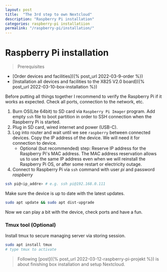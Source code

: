 ```yaml
---
layout: post
title:  "The 3rd step to own Nextcloud"
description: "Raspberry Pi installation"
categories: raspberry-pi installatiion
permalink: "/raspberry-pi/installation/"
---
```

# Raspberry Pi installation

> Prerequisites
- [Order devices and facilities]({% post_url 2022-03-9-order %})
- [Installation all devices and facilities to the X825 V2.0 board]({% post_url 2022-03-10-box-installation %})

Before putting all things together I recommend to verify the Raspberry Pi if it works as expected. Check all ports, connection to the network, etc.

1. Burn OS(Lite 64bit) to SD card via `Raspberry Pi Imager` program. Add empty `ssh` file to boot partition in order to SSH connection when the Raspberry Pi is started.
2. Plug in SD card, wired internet and power (USB-C).
3. Log into router and wait until we see `raspberry` between connected devices. Copy the IP address of the device. We will need it for connection to device.
    - Optional (but recommended) step: Reserve IP address for the Raspberry Pi's MAC address. The MAC address reservation allows us to use the same IP address even when we will reinstall the Raspberry Pi OS, or after some restart or electricity outage.
4. Connect to Raspberry Pi via `ssh` command with user *pi* and password *raspberry*
```sh
ssh pi@<ip_addre> # e.g. ssh pi@192.168.0.111
```
Make sure the device is up to date with the latest updates.
```sh
sudo apt update && sudo apt dist-upgrade
```

Now we can play a bit with the device, check ports and have a fun.

### Tmux tool (Optional)

Install tmux to secure managing server via storing session.
```sh
sudo apt install tmux
# type tmux to activate
```
> Following [post]({% post_url 2022-03-12-raspberry-pi-projekt %}) is about finishing box installation and setup Nextcloud.